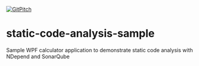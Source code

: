 [![GitPitch](https://gitpitch.com/assets/badge.svg)](https://gitpitch.com/htochenhagen/static-code-analysis-sample/demo)

# static-code-analysis-sample
Sample WPF calculator application to demonstrate static code analysis with NDepend and SonarQube
